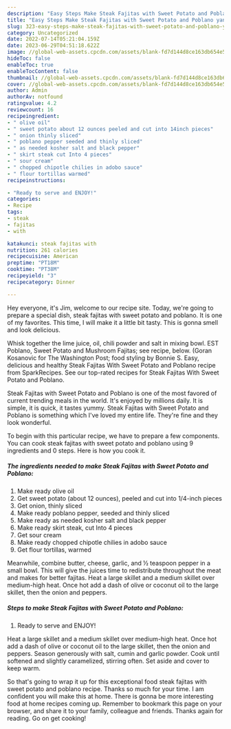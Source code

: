 ```yaml
---
description: "Easy Steps Make Steak Fajitas with Sweet Potato and Poblano yang Very Delicious"
title: "Easy Steps Make Steak Fajitas with Sweet Potato and Poblano yang Very Delicious"
slug: 323-easy-steps-make-steak-fajitas-with-sweet-potato-and-poblano-yang-very-delicious
category: Uncategorized
date: 2022-07-14T05:21:04.159Z
date: 2023-06-29T04:51:18.622Z
image: //global-web-assets.cpcdn.com/assets/blank-fd7d144d8ce163db654e5a02c40b08a2775adb7897d16e4062681dc7e1b2800f.png
hideToc: false
enableToc: true
enableTocContent: false
thumbnail: //global-web-assets.cpcdn.com/assets/blank-fd7d144d8ce163db654e5a02c40b08a2775adb7897d16e4062681dc7e1b2800f.png
cover: //global-web-assets.cpcdn.com/assets/blank-fd7d144d8ce163db654e5a02c40b08a2775adb7897d16e4062681dc7e1b2800f.png
author: Admin
authorAv: notfound
ratingvalue: 4.2
reviewcount: 16
recipeingredient:
- " olive oil"
- " sweet potato about 12 ounces peeled and cut into 14inch pieces"
- " onion thinly sliced"
- " poblano pepper seeded and thinly sliced"
- " as needed kosher salt and black pepper"
- " skirt steak cut Into 4 pieces"
- " sour cream"
- " chopped chipotle chilies in adobo sauce"
- " flour tortillas warmed"
recipeinstructions:

- "Ready to serve and ENJOY!"
categories:
- Recipe
tags:
- steak
- fajitas
- with

katakunci: steak fajitas with 
nutrition: 261 calories
recipecuisine: American
preptime: "PT18M"
cooktime: "PT38M"
recipeyield: "3"
recipecategory: Dinner

---
```



Hey everyone, it's Jim, welcome to our recipe site. Today, we're going to prepare a special dish, steak fajitas with sweet potato and poblano. It is one of my favorites. This time, I will make it a little bit tasty. This is gonna smell and look delicious.

Whisk together the lime juice, oil, chili powder and salt in mixing bowl. EST Poblano, Sweet Potato and Mushroom Fajitas; see recipe, below. (Goran Kosanovic for The Washington Post; food styling by Bonnie S. Easy, delicious and healthy Steak Fajitas With Sweet Potato and Poblano recipe from SparkRecipes. See our top-rated recipes for Steak Fajitas With Sweet Potato and Poblano.

Steak Fajitas with Sweet Potato and Poblano is one of the most favored of current trending meals in the world. It's enjoyed by millions daily. It is simple, it is quick, it tastes yummy. Steak Fajitas with Sweet Potato and Poblano is something which I've loved my entire life. They're fine and they look wonderful.


To begin with this particular recipe, we have to prepare a few components. You can cook steak fajitas with sweet potato and poblano using 9 ingredients and 0 steps. Here is how you cook it.

<!--inarticleads1-->

##### The ingredients needed to make Steak Fajitas with Sweet Potato and Poblano:

1. Make ready  olive oil
1. Get  sweet potato (about 12 ounces), peeled and cut into 1/4-inch pieces
1. Get  onion, thinly sliced
1. Make ready  poblano pepper, seeded and thinly sliced
1. Make ready  as needed kosher salt and black pepper
1. Make ready  skirt steak, cut Into 4 pieces
1. Get  sour cream
1. Make ready  chopped chipotle chilies in adobo sauce
1. Get  flour tortillas, warmed


Meanwhile, combine butter, cheese, garlic, and ½ teaspoon pepper in a small bowl. This will give the juices time to redistribute throughout the meat and makes for better fajitas. Heat a large skillet and a medium skillet over medium-high heat. Once hot add a dash of olive or coconut oil to the large skillet, then the onion and peppers. 

<!--inarticleads2-->

##### Steps to make Steak Fajitas with Sweet Potato and Poblano:


1. Ready to serve and ENJOY!

Heat a large skillet and a medium skillet over medium-high heat. Once hot add a dash of olive or coconut oil to the large skillet, then the onion and peppers. Season generously with salt, cumin and garlic powder. Cook until softened and slightly caramelized, stirring often. Set aside and cover to keep warm. 

So that's going to wrap it up for this exceptional food steak fajitas with sweet potato and poblano recipe. Thanks so much for your time. I am confident you will make this at home. There is gonna be more interesting food at home recipes coming up. Remember to bookmark this page on your browser, and share it to your family, colleague and friends. Thanks again for reading. Go on get cooking!
